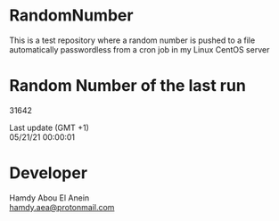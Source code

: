 # RandomNumber    
This is a test repository where a random number is pushed to a file automatically passwordless from a cron job in my Linux CentOS server    
# Random Number of the last run   
31642
      
Last update (GMT +1)    
05/21/21 00:00:01
# Developer    
Hamdy Abou El Anein   
hamdy.aea@protonmail.com
